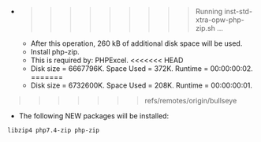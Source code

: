 * >>>>>>>>> Running inst-std-xtra-opw-php-zip.sh ...
  * After this operation, 260 kB of additional disk space will be used.
  * Install php-zip.
  * This is required by: PHPExcel.
<<<<<<< HEAD
  * Disk size = 6667796K. Space Used = 372K. Runtime = 00:00:00:02.
=======
  * Disk size = 6732600K. Space Used = 208K. Runtime = 00:00:00:01.
>>>>>>> refs/remotes/origin/bullseye
  * The following NEW packages will be installed:
  ```bash
libzip4 php7.4-zip php-zip
  ```
